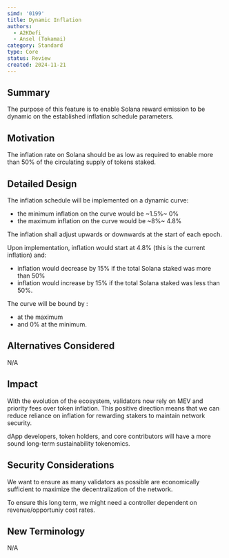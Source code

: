 ```yaml
---
simd: '0199'
title: Dynamic Inflation
authors:
  - A2KDefi
  - Ansel (Tokamai)
category: Standard
type: Core
status: Review
created: 2024-11-21
---
```


## Summary

The purpose of this feature is to enable Solana reward emission to be dynamic 
on the established inflation schedule parameters.

## Motivation

The inflation rate on Solana should be as low as required to enable more than 
50% of the circulating supply of tokens staked. 

## Detailed Design

The inflation schedule will be implemented on a dynamic curve: 

- the minimum inflation on the curve would be ~1.5%~ 0%
- the maximum inflation on the curve would be ~8%~ 4.8%

The inflation shall adjust upwards or downwards at the start of each epoch. 

Upon implementation, inflation would start at 4.8% (this is the current inflation) and:

- inflation would decrease by 15% if the total Solana staked was more than 50%
- inflation would increase by 15% if the total Solana staked was less than 50%.

The curve will be bound by :

- <current Solana curve inflation rate> at the maximum 
- and 0% at the minimum.

## Alternatives Considered

N/A

## Impact

With the evolution of the ecosystem, validators now rely on MEV and priority 
fees over token inflation. This positive direction means that we can reduce 
reliance on inflation for rewarding stakers to maintain network security. 

dApp developers, token holders, and core contributors will have a more sound 
long-term sustainability tokenomics.

## Security Considerations

We want to ensure as many validators as possible are economically sufficient 
to maximize the decentralization of the network.

To ensure this long term, we might need a controller dependent on revenue/opportuniy 
cost rates.

## New Terminology

N/A
